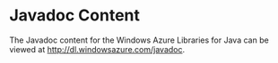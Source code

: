 <properties linkid="develop-java-javadocs" urlDisplayName="Javadocs" pageTitle="Javadocs - Windows Azure resources" title="Javadocs - Windows Azure resources" metaKeywords="" Description="Javadoc API reference for the Windows Azure SDK for Java." metaCanonical="" disqusComments="1" umbracoNaviHide="0" />




<h1>Javadoc Content</h1>
<p>The Javadoc content for the Windows Azure Libraries for Java can be viewed at <a href="http://dl.windowsazure.com/javadoc">http://dl.windowsazure.com/javadoc</a>.</p>